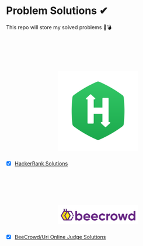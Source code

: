 # Problem Solutions ✔
This repo will store my solved problems 🎈💣

<br>
<br>
<br>

<h1 align="center">
<img src="Img/hacker-rank.png" width="220"/>
</h1>


- [x] [HackerRank Solutions](Hacker-Rank_Solutions)

<br>
<br>
<br>

<h1 align="center">
<img src="Img/bee-crowd.png" width="220"/>
</h1>


- [x] [BeeCrowd/Uri Online Judge Solutions](Uri-Online-Judge_Solutions)